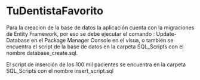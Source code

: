 # TuDentistaFavorito

Para la creacion de la base de datos la aplicación cuenta con la migraciones de Entity Framework, por eso se debe ejecutar el comando : 
Update-Database en el Package Manager Console en el visua, o también se encuentra el script de la base de datos en la carpeta SQL_Scripts 
con el nombre  database_create.sql.

El script de inserción de los 100 mil pacientes se encuentra en la carpeta SQL_Scripts con el nombre insert_script.sql
